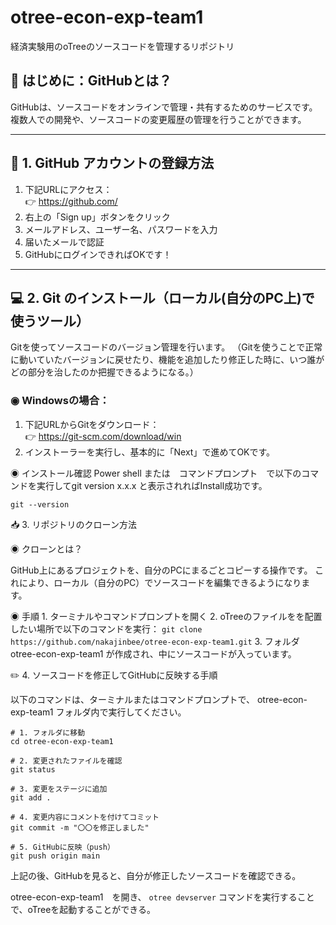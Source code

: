 # otree-econ-exp-team1

経済実験用のoTreeのソースコードを管理するリポジトリ


## 📘 はじめに：GitHubとは？

GitHubは、ソースコードをオンラインで管理・共有するためのサービスです。  
複数人での開発や、ソースコードの変更履歴の管理を行うことができます。

---

## 🔐 1. GitHub アカウントの登録方法

1. 下記URLにアクセス：  
   👉 https://github.com/
2. 右上の「Sign up」ボタンをクリック
3. メールアドレス、ユーザー名、パスワードを入力
4. 届いたメールで認証
5. GitHubにログインできればOKです！

---

## 💻 2. Git のインストール（ローカル(自分のPC上)で使うツール）

Gitを使ってソースコードのバージョン管理を行います。
（Gitを使うことで正常に動いていたバージョンに戻せたり、機能を追加したり修正した時に、いつ誰がどの部分を治したのか把握できるようになる。）

### ◉ Windowsの場合：

1. 下記URLからGitをダウンロード：  
   👉 https://git-scm.com/download/win
2. インストーラーを実行し、基本的に「Next」で進めてOKです。


◉ インストール確認
Power shell または　コマンドプロンプト　で以下のコマンドを実行してgit version x.x.x と表示されればInstall成功です。

`git --version`


📥 3. リポジトリのクローン方法

◉ クローンとは？

GitHub上にあるプロジェクトを、自分のPCにまるごとコピーする操作です。
これにより、ローカル（自分のPC）でソースコードを編集できるようになります。


◉ 手順
	1.	ターミナルやコマンドプロンプトを開く
	2.	oTreeのファイルをを配置したい場所で以下のコマンドを実行：
`git clone https://github.com/nakajinbee/otree-econ-exp-team1.git`
	3.	フォルダ otree-econ-exp-team1 が作成され、中にソースコードが入っています。


✏️ 4. ソースコードを修正してGitHubに反映する手順

以下のコマンドは、ターミナルまたはコマンドプロンプトで、
otree-econ-exp-team1 フォルダ内で実行してください。

```
# 1. フォルダに移動
cd otree-econ-exp-team1

# 2. 変更されたファイルを確認
git status

# 3. 変更をステージに追加
git add .

# 4. 変更内容にコメントを付けてコミット
git commit -m "〇〇を修正しました"

# 5. GitHubに反映（push）
git push origin main
```

上記の後、GitHubを見ると、自分が修正したソースコードを確認できる。

otree-econ-exp-team1　を開き、 `otree devserver` コマンドを実行することで、oTreeを起動することができる。
